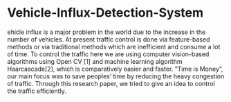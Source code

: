 # Vehicle-Influx-Detection-System
ehicle  influx  is  a  major  problem  in  the  world due  to  the  increase  in  the  number  of  vehicles.  At  present  traffic  control  is  done  via  feature-based  methods  or  via traditional methods which are inefficient and consume a lot of time. To control the traffic here we are using computer vision-based  algorithms  using  Open  CV  [1]  and  machine  learning algorithm  Haarcascade[2],  which  is  comparatively  easier and faster. “Time  is  Money”,  our  main  focus  was  to  save  peoples’  time by  reducing  the  heavy  congestion  of  traffic.  Through  this research  paper,  we  tried  to  give  an  idea  to  control  the traffic efficiently.
